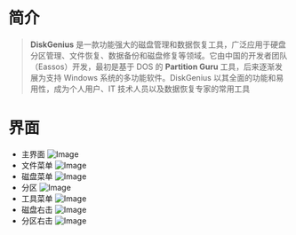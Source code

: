 # 简介
> **DiskGenius** 是一款功能强大的磁盘管理和数据恢复工具，广泛应用于硬盘分区管理、文件恢复、数据备份和磁盘修复等领域。它由中国的开发者团队（Eassos）开发，最初是基于 DOS 的 **Partition Guru** 工具，后来逐渐发展为支持 Windows 系统的多功能软件。DiskGenius 以其全面的功能和易用性，成为个人用户、IT 技术人员以及数据恢复专家的常用工具

# 界面
- 主界面
![Image](<../../../../Resource/Pasted image 20250419164817.png>)
- 文件菜单
![Image](<../../../../Resource/Pasted image 20250419164938.png>)
- 磁盘菜单
![Image](<../../../../Resource/Pasted image 20250419164944.png>)
- 分区
![Image](<../../../../Resource/Pasted image 20250419164956.png>)
- 工具菜单
![Image](<../../../../Resource/Pasted image 20250419165006.png>)
- 磁盘右击
![Image](<../../../../Resource/Pasted image 20250419165131.png>)
- 分区右击
![Image](<../../../../Resource/Pasted image 20250419165147.png>)
